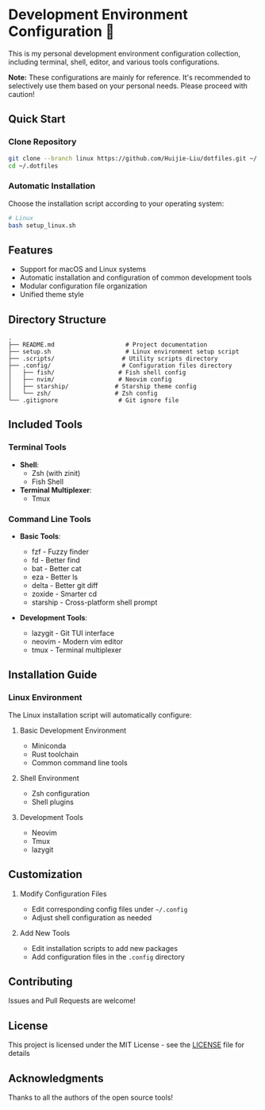 # Development Environment Configuration 🚀

This is my personal development environment configuration collection, including terminal, shell, editor, and various tools configurations.

**Note:** These configurations are mainly for reference. It's recommended to selectively use them based on your personal needs. Please proceed with caution!

## Quick Start

### Clone Repository

```bash
git clone --branch linux https://github.com/Huijie-Liu/dotfiles.git ~/.dotfiles
cd ~/.dotfiles
```

### Automatic Installation

Choose the installation script according to your operating system:

```bash
# Linux
bash setup_linux.sh
```

## Features

- Support for macOS and Linux systems
- Automatic installation and configuration of common development tools
- Modular configuration file organization
- Unified theme style

## Directory Structure

```
.
├── README.md                    # Project documentation
├── setup.sh                     # Linux environment setup script
├── .scripts/                   # Utility scripts directory
├── .config/                    # Configuration files directory
│   ├── fish/                  # Fish shell config
│   ├── nvim/                  # Neovim config
│   ├── starship/             # Starship theme config
│   └── zsh/                  # Zsh config
└── .gitignore                 # Git ignore file
```

## Included Tools

### Terminal Tools

- **Shell**:
  - Zsh (with zinit)
  - Fish Shell
- **Terminal Multiplexer**:
  - Tmux

### Command Line Tools

- **Basic Tools**:

  - fzf - Fuzzy finder
  - fd - Better find
  - bat - Better cat
  - eza - Better ls
  - delta - Better git diff
  - zoxide - Smarter cd
  - starship - Cross-platform shell prompt

- **Development Tools**:
  - lazygit - Git TUI interface
  - neovim - Modern vim editor
  - tmux - Terminal multiplexer

## Installation Guide

### Linux Environment

The Linux installation script will automatically configure:

1. Basic Development Environment

   - Miniconda
   - Rust toolchain
   - Common command line tools

2. Shell Environment

   - Zsh configuration
   - Shell plugins

3. Development Tools
   - Neovim
   - Tmux
   - lazygit

## Customization

1. Modify Configuration Files

   - Edit corresponding config files under `~/.config`
   - Adjust shell configuration as needed

2. Add New Tools
   - Edit installation scripts to add new packages
   - Add configuration files in the `.config` directory

## Contributing

Issues and Pull Requests are welcome!

## License

This project is licensed under the MIT License - see the [LICENSE](LICENSE) file for details

## Acknowledgments

Thanks to all the authors of the open source tools!
